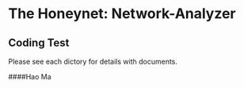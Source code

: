 The Honeynet: Network-Analyzer
================

Coding Test
-------

Please see each dictory for details with documents.

####Hao Ma
